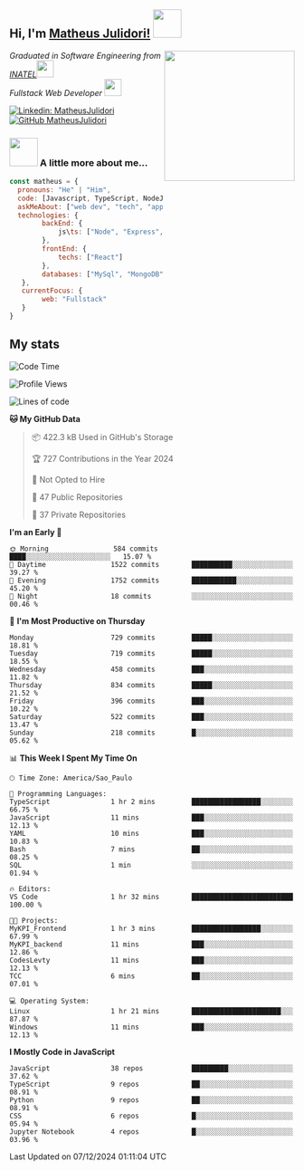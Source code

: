 <h2> Hi, I'm <a href="https://matheusjulidori.github.io" target="_blank">Matheus Julidori!</a> <img src="https://media.giphy.com/media/12oufCB0MyZ1Go/giphy.gif" width="50"></h2>
<img align='right' src="https://media.giphy.com/media/3oKIPnAiaMCws8nOsE/giphy.gif" width="230" height="auto">
<p><em>Graduated in Software Engineering from <a href="http://www.inatel.br" target="_blank">INATEL</a><img src="https://media.giphy.com/media/fYSnHlufseco8Fh93Z/giphy.gif" width="30"></br>
  Fullstack Web Developer <img src="https://media.giphy.com/media/WUlplcMpOCEmTGBtBW/giphy.gif" width="30">
</em></p>

[![Linkedin: MatheusJulidori](https://img.shields.io/badge/-MatheusJulidori-blue?style=flat-square&logo=Linkedin&logoColor=white&link=https://www.linkedin.com/in/MatheusJulidori/)](https://www.linkedin.com/in/MatheusJulidori/)
[![GitHub MatheusJulidori](https://img.shields.io/github/followers/matheusjulidori?label=follow&style=social)](https://github.com/MatheusJulidori)


### <img src="https://media.giphy.com/media/VgCDAzcKvsR6OM0uWg/giphy.gif" width="50"> A little more about me...  

```javascript
const matheus = {
  pronouns: "He" | "Him",
  code: [Javascript, TypeScript, NodeJS, Express, NestJS, React, MySQL, MongoDB, HTML, CSS, Python, Django, PostgreSQL],
  askMeAbout: ["web dev", "tech", "app dev", "games"],
  technologies: {
        backEnd: {
            js\ts: ["Node", "Express", "NestJS"]
        },
        frontEnd: {
            techs: ["React"]
        },
        databases: ["MySql", "MongoDB", "PostgreSQL"],
   },
   currentFocus: {
        web: "Fullstack"
   }
}
```
<h2>My stats</h2>

<!--START_SECTION:waka-->
![Code Time](http://img.shields.io/badge/Code%20Time-726%20hrs%2052%20mins-blue)

![Profile Views](http://img.shields.io/badge/Profile%20Views-0-blue)

![Lines of code](https://img.shields.io/badge/From%20Hello%20World%20I%27ve%20Written-7.5%20million%20lines%20of%20code-blue)

**🐱 My GitHub Data** 

> 📦 422.3 kB Used in GitHub's Storage 
 > 
> 🏆 727 Contributions in the Year 2024
 > 
> 🚫 Not Opted to Hire
 > 
> 📜 47 Public Repositories 
 > 
> 🔑 37 Private Repositories 
 > 
**I'm an Early 🐤** 

```text
🌞 Morning                584 commits         ████░░░░░░░░░░░░░░░░░░░░░   15.07 % 
🌆 Daytime                1522 commits        ██████████░░░░░░░░░░░░░░░   39.27 % 
🌃 Evening                1752 commits        ███████████░░░░░░░░░░░░░░   45.20 % 
🌙 Night                  18 commits          ░░░░░░░░░░░░░░░░░░░░░░░░░   00.46 % 
```
📅 **I'm Most Productive on Thursday** 

```text
Monday                   729 commits         █████░░░░░░░░░░░░░░░░░░░░   18.81 % 
Tuesday                  719 commits         █████░░░░░░░░░░░░░░░░░░░░   18.55 % 
Wednesday                458 commits         ███░░░░░░░░░░░░░░░░░░░░░░   11.82 % 
Thursday                 834 commits         █████░░░░░░░░░░░░░░░░░░░░   21.52 % 
Friday                   396 commits         ███░░░░░░░░░░░░░░░░░░░░░░   10.22 % 
Saturday                 522 commits         ███░░░░░░░░░░░░░░░░░░░░░░   13.47 % 
Sunday                   218 commits         █░░░░░░░░░░░░░░░░░░░░░░░░   05.62 % 
```


📊 **This Week I Spent My Time On** 

```text
🕑︎ Time Zone: America/Sao_Paulo

💬 Programming Languages: 
TypeScript               1 hr 2 mins         █████████████████░░░░░░░░   66.75 % 
JavaScript               11 mins             ███░░░░░░░░░░░░░░░░░░░░░░   12.13 % 
YAML                     10 mins             ███░░░░░░░░░░░░░░░░░░░░░░   10.83 % 
Bash                     7 mins              ██░░░░░░░░░░░░░░░░░░░░░░░   08.25 % 
SQL                      1 min               ░░░░░░░░░░░░░░░░░░░░░░░░░   01.94 % 

🔥 Editors: 
VS Code                  1 hr 32 mins        █████████████████████████   100.00 % 

🐱‍💻 Projects: 
MyKPI_Frontend           1 hr 3 mins         █████████████████░░░░░░░░   67.99 % 
MyKPI_backend            11 mins             ███░░░░░░░░░░░░░░░░░░░░░░   12.86 % 
CodesLevty               11 mins             ███░░░░░░░░░░░░░░░░░░░░░░   12.13 % 
TCC                      6 mins              ██░░░░░░░░░░░░░░░░░░░░░░░   07.01 % 

💻 Operating System: 
Linux                    1 hr 21 mins        ██████████████████████░░░   87.87 % 
Windows                  11 mins             ███░░░░░░░░░░░░░░░░░░░░░░   12.13 % 
```

**I Mostly Code in JavaScript** 

```text
JavaScript               38 repos            █████████░░░░░░░░░░░░░░░░   37.62 % 
TypeScript               9 repos             ██░░░░░░░░░░░░░░░░░░░░░░░   08.91 % 
Python                   9 repos             ██░░░░░░░░░░░░░░░░░░░░░░░   08.91 % 
CSS                      6 repos             █░░░░░░░░░░░░░░░░░░░░░░░░   05.94 % 
Jupyter Notebook         4 repos             █░░░░░░░░░░░░░░░░░░░░░░░░   03.96 % 
```




 Last Updated on 07/12/2024 01:11:04 UTC
<!--END_SECTION:waka-->
